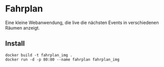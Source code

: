 # Fahrplan

Eine kleine Webanwendung, die live die nächsten Events in verschiedenen Räumen anzeigt. 

## Install
```
docker build -t fahrplan_img .
docker run -d -p 80:80 --name fahrplan fahrplan_img
```
